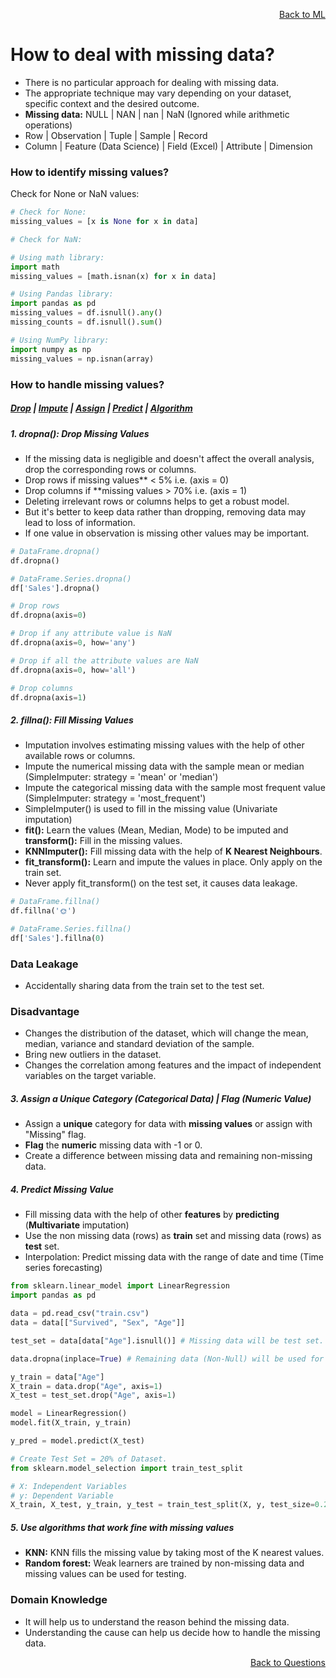 <p align='right'><a align="right" href="https://github.com/KIRANKUMAR7296/Library/blob/main/Machine%20Learning/Machine%20Learning%20Models.md">Back to ML</a></p>

# **How to deal with missing data?**
- There is no particular approach for dealing with missing data.
- The appropriate technique may vary depending on your dataset, specific context and the desired outcome.
- **Missing data:** NULL | NAN | nan | NaN (Ignored while arithmetic operations)
- Row | Observation | Tuple | Sample | Record
- Column | Feature (Data Science) | Field (Excel) | Attribute | Dimension

### **How to identify missing values?**
Check for None or NaN values:
```python
# Check for None:
missing_values = [x is None for x in data]

# Check for NaN:

# Using math library: 
import math 
missing_values = [math.isnan(x) for x in data]

# Using Pandas library:
import pandas as pd 
missing_values = df.isnull().any()
missing_counts = df.isnull().sum()

# Using NumPy library:
import numpy as np
missing_values = np.isnan(array)
```

### **How to handle missing values?**

<h5><a href="#del">Drop</a> | <a href="#impute">Impute</a> | <a href="#assign">Assign</a> | <a href="#predict">Predict</a> | <a href="#algo">Algorithm</a></h5>

<h5 name="del">1. dropna(): Drop Missing Values</h5>

- If the missing data is negligible and doesn't affect the overall analysis, drop the corresponding rows or columns.
- Drop rows if missing values** < 5% i.e. (axis = 0)
- Drop columns if **missing values > 70% i.e. (axis = 1)
- Deleting irrelevant rows or columns helps to get a robust model.
- But it's better to keep data rather than dropping, removing data may lead to loss of information.
- If one value in observation is missing other values may be important.

```python
# DataFrame.dropna()
df.dropna()

# DataFrame.Series.dropna()
df['Sales'].dropna()

# Drop rows
df.dropna(axis=0)

# Drop if any attribute value is NaN
df.dropna(axis=0, how='any')

# Drop if all the attribute values are NaN
df.dropna(axis=0, how='all')

# Drop columns
df.dropna(axis=1)
```

<h5 name="impute"> 2. fillna(): Fill Missing Values</h5>

- Imputation involves estimating missing values with the help of other available rows or columns.
- Impute the numerical missing data with the sample mean or median (SimpleImputer: strategy = 'mean' or 'median') 
- Impute the categorical missing data with the sample most frequent value (SimpleImputer: strategy = 'most_frequent') 
- SimpleImputer() is used to fill in the missing value (Univariate imputation) 
- **fit():** Learn the values (Mean, Median, Mode) to be imputed and **transform():** Fill in the missing values.
- **KNNImputer():** Fill missing data with the help of **K Nearest Neighbours**.
- **fit_transform():** Learn and impute the values in place. Only apply on the train set.
- Never apply fit_transform() on the test set, it causes data leakage.

```python
# DataFrame.fillna()
df.fillna('🌞')

# DataFrame.Series.fillna()
df['Sales'].fillna(0)
```

### Data Leakage 
- Accidentally sharing data from the train set to the test set.

### Disadvantage
- Changes the distribution of the dataset, which will change the mean, median, variance and standard deviation of the sample.
- Bring new outliers in the dataset.
- Changes the correlation among features and the impact of independent variables on the target variable.

<h5 name="assign"> 3. Assign a Unique Category (Categorical Data) | Flag (Numeric Value)</h5>

- Assign a **unique** category for data with **missing values** or assign with "Missing" flag.
- **Flag** the **numeric** missing data with -1 or 0.
- Create a difference between missing data and remaining non-missing data.

<h5 name="predict"> 4. Predict Missing Value</h5>

- Fill missing data with the help of other **features** by **predicting** (**Multivariate** imputation) 
- Use the non missing data (rows) as **train** set and missing data (rows) as **test** set.
- Interpolation: Predict missing data with the range of date and time (Time series forecasting) 

```python
from sklearn.linear_model import LinearRegression
import pandas as pd

data = pd.read_csv("train.csv")
data = data[["Survived", "Sex", "Age"]]

test_set = data[data["Age"].isnull()] # Missing data will be test set.

data.dropna(inplace=True) # Remaining data (Non-Null) will be used for training the model.

y_train = data["Age"]
X_train = data.drop("Age", axis=1)
X_test = test_set.drop("Age", axis=1)

model = LinearRegression()
model.fit(X_train, y_train)

y_pred = model.predict(X_test)
```

```python
# Create Test Set = 20% of Dataset.
from sklearn.model_selection import train_test_split

# X: Independent Variables 
# y: Dependent Variable
X_train, X_test, y_train, y_test = train_test_split(X, y, test_size=0.2, random_state=1)
```

<h5 name="algo"> 5. Use algorithms that work fine with missing values</h5>

- **KNN:** KNN fills the missing value by taking most of the K nearest values.
- **Random forest:** Weak learners are trained by non-missing data and missing values can be used for testing.

### **Domain Knowledge**
- It will help us to understand the reason behind the missing data.
- Understanding the cause can help us decide how to handle the missing data.

<p align='right'><a align="right" href="https://github.com/KIRANKUMAR7296/Library/blob/main/Interview.md">Back to Questions</a></p>
